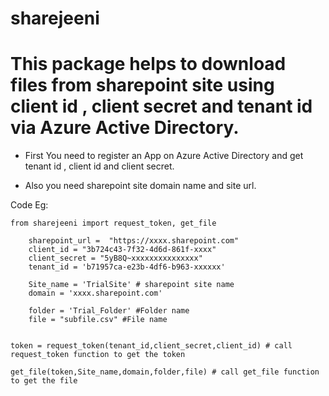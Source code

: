 # sharejeeni
# This package helps to download files from sharepoint site using client id , client secret and tenant id via Azure Active Directory.  

- First You need to register an App on Azure Active Directory and get tenant id , client id and client secret.

- Also you need sharepoint site domain name and site url.

 Code Eg:

    from sharejeeni import request_token, get_file

        sharepoint_url =  "https://xxxx.sharepoint.com"
        client_id = "3b724c43-7f32-4d6d-861f-xxxx"
        client_secret = "5yB8Q~xxxxxxxxxxxxxxx"
        tenant_id = 'b71957ca-e23b-4df6-b963-xxxxxx'

        Site_name = 'TrialSite' # sharepoint site name
        domain = 'xxxx.sharepoint.com'

        folder = 'Trial_Folder' #Folder name
        file = "subfile.csv" #File name


    token = request_token(tenant_id,client_secret,client_id) # call request_token function to get the token

    get_file(token,Site_name,domain,folder,file) # call get_file function to get the file
